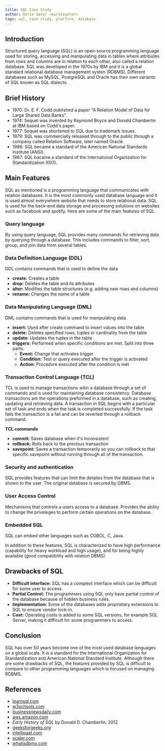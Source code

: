 ```yaml
---
title: SQL Case Study
author: Marie Sæter <mariesaeter>
tags: sql, case study, platform, database
---
```


## Introduction

Structured query language (SQL) is an open-source programming language used for storing, accessing and manipulating data in tables where attributes from rows and columns are in relation to each other, also called a relation database. SQL was developed in the 1970s by IBM and it is a global standard relational database management systen (RDBMS). Different databases such as MySQL, PostgreSQL and Oracle has their own variants of SQL known as SQL dialects.

## Brief History

- 1970: Dr. E. F. Codd published a paper "A Relation Model of Data for Large Shared Data Banks".
- 1974: Sequel was invented by Raymond Boyce and Donald Chamberlin at IBM based on Codd's paper.
- 1977: Sequel was shortened to SQL due to trademark issues.
- 1979: SQL was commercially released through to the public through a company called Relation Software, later named Oracle.
- 1986: SQL became a standard of the American National Standards Institute (ANSI).
- 1987: SQL bacame a standard of the International Organization for Standardization (ISO).

## Main Features

SQL as mentioned is a programming language that communicates with relation databases. It is the most commonly used database language and it is used almost everywhere website that needs to store relational data. SQL is used for the back-end data storage and processing solutions on websites such as facebook and spotify. Here are some of the main features of SQL.

### Query language

By using query language, SQL provides many commands for retrieving data by querying through a database. This includes commands to filter, sort, group, and join data from several tables.

### Data Definition Language (DDL)

DDL contains commands that is used to define the data

- **create:** Creates a table
- **drop:** Deletes the table and its attributes
- **alter:** Modifies the table structures (e.g. adding new rows and columns)
- **rename:** Changes the name of a table

### Data Manipulating Language (DML)

DML contains commands that is used for manipulating data

- **insert:** Used after create command to insert values into the table
- **delete:** Deletes specified rows, tuples or cardinality from the table
- **update:** Updates the tuples in the table
- **triggers:** Performed when specific conditions are met. Split into three parts.
  - **Event:** Change that activates trigger
  - **Condition:** Test or query executed after the trigger is activated
  - **Action:** Procedure executed after the condition is met

### Transaction Control Language (TCL)

TCL is used to manage transactions witin a database through a set of commands and is used for maintaining database consistency. Database transactions are the operations preformed in a database, such as creating, updating and retrieving data. A transaction in SQL begins with a particular set of task and ends when the task is completed successfully. If the task fails the transaction is a fail and can be reverted through a rollback command.

**TCL commands**

- **commit:** Saves database when it's inconsistent
- **rollback:** Rolls back to the previous transaction
- **savepoint:** Saves a transaction temporarily so you can rollback to that specific savepoint without running through all of the transaction.

### Security and authentication

SQL provides features that can limit the detailes from the database that is shown to the user. The original database is secured by DBMS.

### User Access Control

Mechanisms that controls a users access to a database. Provides the ability to change the priveleges to perform certain operations on the database.

### Embedded SQL

SQL can embed other languages such as COBOL, C, Java.

In addition to these features, SQL is characterized to have high performance (capability for heavy workload and high usage), and for being highly available (good compatibility with relation DBMS).

## Drawbacks of SQL

- **Difficult interface:** SQL has a complext interface which can be difficult for some user to access.
- **Partial Control:** The programmers using SQL only have partial control of the database because of hidden business rules.
- **Implementation:** Some of the databases adds proprietary extensions to SQL to ensure vendor lock-in.
- **Cost:** Operating costs is added to some SQL versions, for example SQL Server, making it difficult for some programmers to access.

## Conclusion

SQL has over 50 years become one of the most used database languages on a global scale. It is a standard for the International Organization for Standardization and American National Standard Institute. Although there are some drawbacks of SQL, the features provided by SQL is difficult to compare to other programming languages which is focused on managing RDBMS.

## References

- [learnsql.com](https://learnsql.com/blog/what-sql-dialect-to-learn/)
- [w3schools.com](https://www.w3schools.com/sql/sql_intro.asp)
- [businessnewsdaily.com](https://www.businessnewsdaily.com/5804-what-is-sql.html#)
- [aws.amazon.com](https://aws.amazon.com/what-is/sql/)
- _Early History of SQL_ by Donald D. Chamberlin, 2012
- [geeksforgeeks.org](https://www.geeksforgeeks.org/features-of-structured-query-language-sql/)
- [intellipaat.com](https://intellipaat.com/blog/tutorial/sql-tutorial/sql-features/)
- [scaler.com](https://www.scaler.com/topics/tcl-commands-in-sql/#)
- [whatisdbms.com](https://whatisdbms.com/what-is-sql-applications-advantages-and-disadvantages/)
